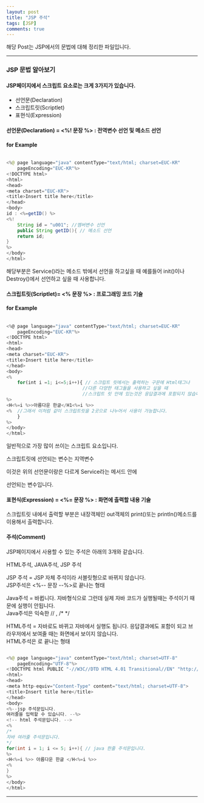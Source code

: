 ```yaml
---
layout: post
title: "JSP 주석"
tags: [JSP]
comments: true
---
```

 
해당 Post는 JSP에서의 문법에 대해 정리한 파일입니다.

---

### JSP 문법 알아보기

#### JSP페이지에서 스크립트 요소로는 크게 3가지가 있습니다.

<ul>
<li>선언문(Declaration)</li>
<li>스크립트릿(Scriptlet)</li>
<li>표현식(Expression)</li>
</ul>

#### 선언문(Declaration) = <%! 문장 %> :  전역변수 선언 및 메소드 선언

#### for Example

```java

<%@ page language="java" contentType="text/html; charset=EUC-KR"
    pageEncoding="EUC-KR"%>
<!DOCTYPE html>
<html>
<head>
<meta charset="EUC-KR">
<title>Insert title here</title>
</head>
<body>
id : <%=getID() %>
<%!
	String id = "u001"; //멤버변수 선언
	public String getID(){ // 메소드 선언
	return id;
}
%>
</body>
</html>

```

해당부분은 Service()라는 메소드 밖에서 선언을 하고싶을 때 예를들어 init()이나 Destroy()에서 선언하고 싶을 때 사용합니다.



#### 스크립트릿(Scriptlet)= <% 문장 %> : 프로그래밍 코드 기술

#### for Example

```javascript

<%@ page language="java" contentType="text/html; charset=EUC-KR"
    pageEncoding="EUC-KR"%>
<!DOCTYPE html>
<html>
<head>
<meta charset="EUC-KR">
<title>Insert title here</title>
</head>
<body>
<%
	for(int i =1; i<=5;i++){ // 스크립트 릿에서는 출력하는 구문에 Html태그나 
							//다른 다양한 태그들을 사용하고 싶을 때 
							//스크립트 릿 안에 있는것은 응답결과에 포함되지 않습니다.
%>
<H<%=i %>>아름다운 한글</H1<%=i %>>
<%	//그래서 이처럼 같이 스크립트릿을 2곳으로 나누어서 사용이 가능합니다.
	}
%>
</body>
</html>

```

일반적으로 가장 많이 쓰이는 스크립트 요소입니다.

스크립트릿에 선언되는 변수는 지역변수

이것은 위의 선언문이랑은 다르게 Service라는 메서드 안에

선언되는 변수입니다.

#### 표현식(Expression) = <%= 문장 %> : 화면에 출력할 내용 기술

스크립트릿 내에서 출력할 부분은 내장객체인 out객체의 print()또는 println()메소드를 이용해서 출력합니다.


#### 주석(Comment) 

JSP페이지에서 사용할 수 있는 주석은 아래의 3개와 같습니다.

HTML주석, JAVA주석, JSP 주석


JSP 주석 = JSP 자체 주석이라 서블릿형으로 바뀌지 않습니다.<br>
JSP주석은 <%-- 문장 --%>로 끝나는 형태

Java주석 = 바뀝니다. 자바형식으로 그런데 실제 자바 코드가 실행될때는 주석이기 때문에 실행이 안됩니다.<br>
Java주석은 익숙한 // , /* */

HTML주석 = 자바로도 바뀌고 자바에서 실행도 됩니다. 응답결과에도 포함이 되고 브라우저에서 보여줄 때는 화면에서 보이지 않습니다.<br>
HTML주석은 <!-- 문장 -->로 끝나는 형태<br>

```java

<%@ page language="java" contentType="text/html; charset=UTF-8"
    pageEncoding="UTF-8"%>
<!DOCTYPE html PUBLIC "-//W3C//DTD HTML 4.01 Transitional//EN" "http://www.w3.org/TR/html4/loose.dtd">
<html>
<head>
<meta http-equiv="Content-Type" content="text/html; charset=UTF-8">
<title>Insert title here</title>
</head>
<body>
<%--jsp 주석문입니다.
여러줄을 입력할 수 있습니다. --%>
<!-- html 주석문입니다. -->
<%
/*
자바 여러줄 주석문입니다.
*/
for(int i = 1; i <= 5; i++){ // java 한줄 주석문입니다.
%>
<H<%=i %>> 아름다운 한글 </H<%=i %>>
<%
}
%>
</body>
</html>

```


---

